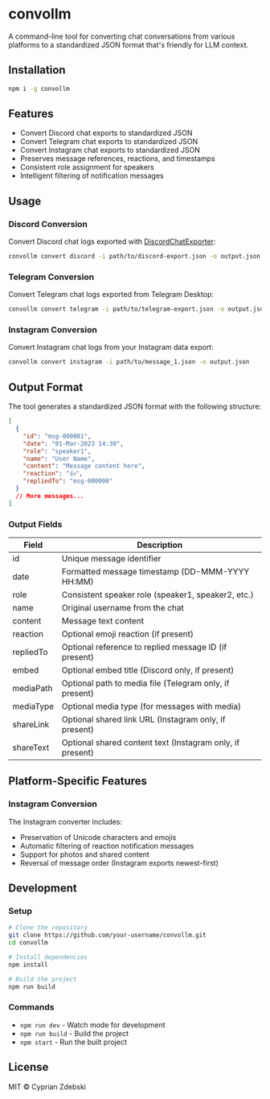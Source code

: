 # convollm

A command-line tool for converting chat conversations from various platforms to a standardized JSON format that's friendly for LLM context.

## Installation

```bash
npm i -g convollm
```

## Features

- Convert Discord chat exports to standardized JSON
- Convert Telegram chat exports to standardized JSON
- Convert Instagram chat exports to standardized JSON
- Preserves message references, reactions, and timestamps
- Consistent role assignment for speakers
- Intelligent filtering of notification messages

## Usage

### Discord Conversion

Convert Discord chat logs exported with [DiscordChatExporter](https://github.com/Tyrrrz/DiscordChatExporter):

```bash
convollm convert discord -i path/to/discord-export.json -o output.json
```

### Telegram Conversion

Convert Telegram chat logs exported from Telegram Desktop:

```bash
convollm convert telegram -i path/to/telegram-export.json -o output.json
```

### Instagram Conversion

Convert Instagram chat logs from your Instagram data export:

```bash
convollm convert instagram -i path/to/message_1.json -o output.json
```

## Output Format

The tool generates a standardized JSON format with the following structure:

```json
[
  {
    "id": "msg-000001",
    "date": "01-Mar-2023 14:30",
    "role": "speaker1",
    "name": "User Name",
    "content": "Message content here",
    "reaction": "👍",
    "repliedTo": "msg-000000"
  }
  // More messages...
]
```

### Output Fields

| Field     | Description                                               |
| --------- | --------------------------------------------------------- |
| id        | Unique message identifier                                 |
| date      | Formatted message timestamp (DD-MMM-YYYY HH:MM)           |
| role      | Consistent speaker role (speaker1, speaker2, etc.)        |
| name      | Original username from the chat                           |
| content   | Message text content                                      |
| reaction  | Optional emoji reaction (if present)                      |
| repliedTo | Optional reference to replied message ID (if present)     |
| embed     | Optional embed title (Discord only, if present)           |
| mediaPath | Optional path to media file (Telegram only, if present)   |
| mediaType | Optional media type (for messages with media)             |
| shareLink | Optional shared link URL (Instagram only, if present)     |
| shareText | Optional shared content text (Instagram only, if present) |

## Platform-Specific Features

### Instagram Conversion

The Instagram converter includes:

- Preservation of Unicode characters and emojis
- Automatic filtering of reaction notification messages
- Support for photos and shared content
- Reversal of message order (Instagram exports newest-first)

## Development

### Setup

```bash
# Clone the repository
git clone https://github.com/your-username/convollm.git
cd convollm

# Install dependencies
npm install

# Build the project
npm run build
```

### Commands

- `npm run dev` - Watch mode for development
- `npm run build` - Build the project
- `npm start` - Run the built project

## License

MIT © Cyprian Zdebski
